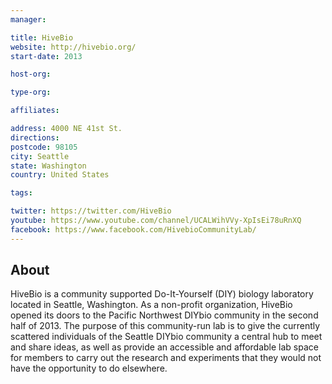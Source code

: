 ```yaml
---
manager:

title: HiveBio
website: http://hivebio.org/
start-date: 2013

host-org:

type-org:

affiliates:

address: 4000 NE 41st St.
directions:
postcode: 98105
city: Seattle
state: Washington
country: United States

tags:

twitter: https://twitter.com/HiveBio
youtube: https://www.youtube.com/channel/UCALWihVVy-XpIsEi78uRnXQ
facebook: https://www.facebook.com/HivebioCommunityLab/
---
```


## About
HiveBio is a community supported Do-It-Yourself (DIY) biology laboratory located in Seattle, Washington. As a non-profit organization, HiveBio opened its doors to the Pacific Northwest DIYbio community in the second half of 2013. The purpose of this community-run lab is to give the currently scattered individuals of the Seattle DIYbio community a central hub to meet and share ideas, as well as provide an accessible and affordable lab space for members to carry out the research and experiments that they would not have the opportunity to do elsewhere.
